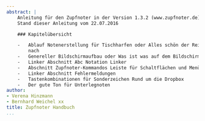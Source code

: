 ```yaml
---
abstract: |
    Anleitung für den Zupfnoter in der Version 1.3.2 (www.zupfnoter.de)
    Stand dieser Anleitung vom 22.07.2016

    ### Kapitelübersicht

    -   Ablauf Notenerstellung für Tischharfen oder Alles schön der Reihe
        nach
    -   Genereller Bildschirmaufbau oder Was ist was auf dem Bildschirm
    -   Linker Abschnitt Abc Notation Linker
    -   Abschnitt Zupfnoter-Kommandos Leiste für Schaltflächen und Menüs
    -   Linker Abschnitt Fehlermeldungen
    -   Tastenkombinationen für Sonderzeichen Rund um die Dropbox
    -   Der gute Ton für Unterlegnoten
author:
- Verena Hinzmann
- Bernhard Weichel xx
title: Zupfnoter Handbuch
...
```




